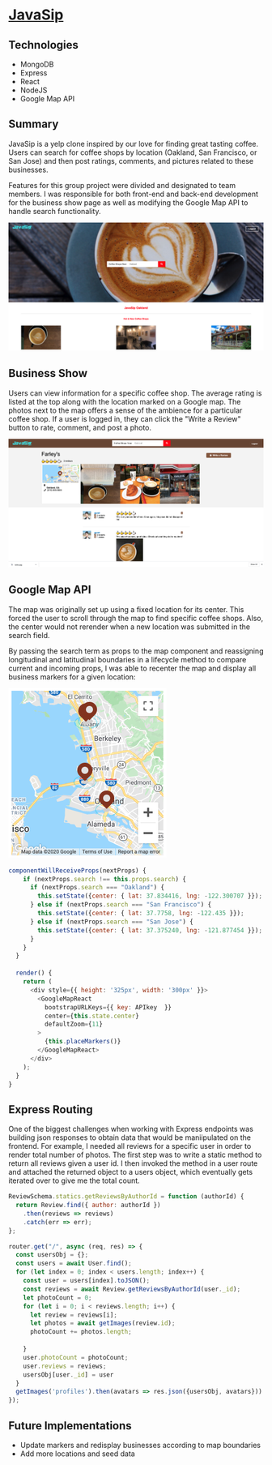 # [JavaSip](http://java-sip.herokuapp.com/#/)

## Technologies

* MongoDB
* Express 
* React
* NodeJS
* Google Map API

## Summary

JavaSip is a yelp clone inspired by our love for finding great tasting coffee. Users can search for coffee shops by location (Oakland, San Francisco, or San Jose) and then post ratings, comments, and pictures related to these businesses. 

Features for this group project were divided and designated to team members. I was responsible for both front-end and back-end development for the business show page as well as modifying the Google Map API to handle search functionality. 

<img src="frontend/public/images/homepage.png">

## Business Show

Users can view information for a specific coffee shop. The average rating is listed at the top along with the location marked on a Google map. The photos next to the map offers a sense of the ambience for a particular coffee shop. If a user is logged in, they can click the "Write a Review" button to rate, comment, and post a photo. 

<img src="frontend/public/images/business_show.png">

## Google Map API

The map was originally set up using a fixed location for its center. This forced the user to scroll through the map to find specific coffee shops. Also, the center would not rerender when a new location was submitted in the search field. 

By passing the search term as props to the map component and reassigning longitudinal and latitudinal boundaries in a lifecycle method to compare current and incoming props, I was able to recenter the map and display all business markers for a given location:

<img src="frontend/public/images/google_map.png">

```javascript
componentWillReceiveProps(nextProps) {
    if (nextProps.search !== this.props.search) {
      if (nextProps.search === "Oakland") {
        this.setState({center: { lat: 37.834416, lng: -122.300707 }});
      } else if (nextProps.search === "San Francisco") {
        this.setState({center: { lat: 37.7758, lng: -122.435 }});
      } else if (nextProps.search === "San Jose") {
        this.setState({center: { lat: 37.375240, lng: -121.877454 }});
      }
    }
  }

  render() {
    return (
      <div style={{ height: '325px', width: '300px' }}>
        <GoogleMapReact
          bootstrapURLKeys={{ key: APIkey  }}
          center={this.state.center}
          defaultZoom={11}
        >
          {this.placeMarkers()}
        </GoogleMapReact>
      </div>
    );
  }
}  
```

## Express Routing

One of the biggest challenges when working with Express endpoints was building json responses to obtain data that would be maniipulated on the frontend. For example, I needed all reviews for a specific user in order to render total number of photos. The first step was to write a static method to return all reviews given a user id. I then invoked the method in a user route and attached the returned object to a users object, which eventually gets iterated over to give me the total count. 

```javascript
ReviewSchema.statics.getReviewsByAuthorId = function (authorId) {
  return Review.find({ author: authorId })
    .then(reviews => reviews)
    .catch(err => err);
};
```

```javascript
router.get("/", async (req, res) => {
  const usersObj = {};
  const users = await User.find();
  for (let index = 0; index < users.length; index++) {
    const user = users[index].toJSON();
    const reviews = await Review.getReviewsByAuthorId(user._id);
    let photoCount = 0;
    for (let i = 0; i < reviews.length; i++) {
      let review = reviews[i];
      let photos = await getImages(review.id);
      photoCount += photos.length;

    }
    user.photoCount = photoCount;
    user.reviews = reviews;
    usersObj[user._id] = user
  }
  getImages('profiles').then(avatars => res.json({usersObj, avatars}))
});
```

## Future Implementations

* Update markers and redisplay businesses according to map boundaries
* Add more locations and seed data 








